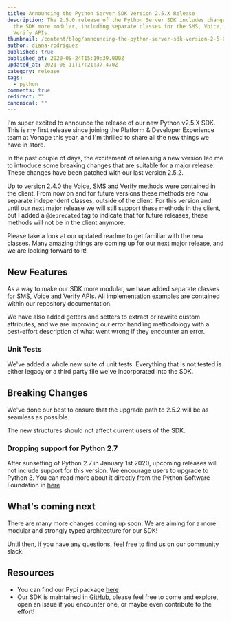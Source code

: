 ```yaml
---
title: Announcing the Python Server SDK Version 2.5.X Release
description: The 2.5.0 release of the Python Server SDK includes changes to make
  the SDK more modular, including separate classes for the SMS, Voice, and
  Verify APIs.
thumbnail: /content/blog/announcing-the-python-server-sdk-version-2-5-0-release-dr/Blog_SDK-Updates_1200x600.png
author: diana-rodriguez
published: true
published_at: 2020-08-24T15:19:39.000Z
updated_at: 2021-05-11T17:21:37.470Z
category: release
tags:
  - python
comments: true
redirect: ""
canonical: ""
---
```

I'm super excited to announce the release of our new Python v2.5.X SDK. This is my first release since joining the Platform & Developer Experience team at Vonage this year, and I'm thrilled to share all the new things we have in store.

In the past couple of days, the excitement of releasing a new version led me to introduce some breaking changes that are suitable for a major release. These changes have been patched with our last version 2.5.2.

Up to version 2.4.0 the Voice, SMS and Verify methods were contained in the client. From now on and for future versions these methods are now separate independent classes, outside of the client. For this version and until our next major release we will still support these methods in the client, but I added a `@deprecated` tag to indicate that for future releases, these methods will not be in the client anymore.

Please take a look at our updated readme to get familiar with the new classes. Many amazing things are coming up for our next major release, and we are looking forward to it!

## New Features

As a way to make our SDK more modular, we have added separate classes for SMS, Voice and Verify APIs. All implementation examples are contained within our repository documentation.

We have also added getters and setters to extract or rewrite custom attributes, and we are improving our error handling methodology with a best-effort description of what went wrong if they encounter an error.

### Unit Tests

We've added a whole new suite of unit tests. Everything that is not tested is either legacy or a third party file we've incorporated into the SDK.

## Breaking Changes

We've done our best to ensure that the upgrade path to 2.5.2 will be as seamless as possible.

The new structures should not affect current users of the SDK.

### Dropping support for Python 2.7

After sunsetting of Python 2.7 in January 1st 2020, upcoming releases will not include support for this version. We encourage users to upgrade to Python 3. You can read more about it directly from the Python Software Foundation in [here](https://www.python.org/doc/sunset-python-2/#:~:text=We%20are%20volunteers%20who%20make,a%20security%20problem%20in%20it.)

## What's coming next

There are many more changes coming up soon. We are aiming for a more modular and strongly typed architecture for our SDK!

Until then, if you have any questions, feel free to find us on our community slack.

## Resources

- You can find our Pypi package [here](https://pypi.org/project/nexmo/)
- Our SDK is maintained in [GitHub](https://github.com/nexmo/nexmo-python), please feel free to come and explore, open an issue if you encounter one, or maybe even contribute to the effort!
